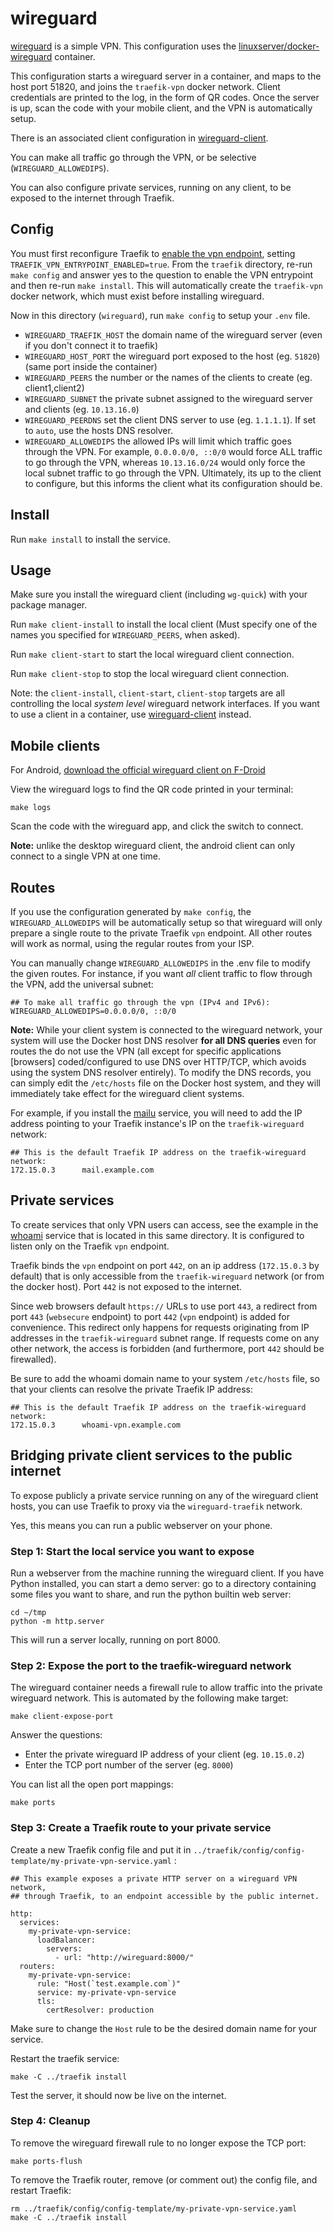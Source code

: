 # wireguard

[wireguard](https://www.wireguard.com/) is a simple VPN. This configuration uses
the
[linuxserver/docker-wireguard](https://github.com/linuxserver/docker-wireguard)
container.

This configuration starts a wireguard server in a container, and maps
to the host port 51820, and joins the `traefik-vpn` docker network.
Client credentials are printed to the log, in the form of QR codes.
Once the server is up, scan the code with your mobile client, and the
VPN is automatically setup.

There is an associated client configuration in
[wireguard-client](../wireguard-client).

You can make all traffic go through the VPN, or be selective
(`WIREGUARD_ALLOWEDIPS`).

You can also configure private services, running on any client, to be exposed to
the internet through Traefik.

## Config

You must first reconfigure Traefik to [enable the vpn
endpoint](../traefik#vpn-endpoint), setting
`TRAEFIK_VPN_ENTRYPOINT_ENABLED=true`. From the `traefik` directory,
re-run `make config` and answer yes to the question to enable the VPN
entrypoint and then re-run `make install`. This will automatically
create the `traefik-vpn` docker network, which must exist before
installing wireguard.

Now in this directory (`wireguard`), run `make config` to setup your
`.env` file.

 * `WIREGUARD_TRAEFIK_HOST` the domain name of the wireguard server (even if you don't connect it to traefik)
 * `WIREGUARD_HOST_PORT` the wireguard port exposed to the host (eg. `51820`) (same port inside the container)
 * `WIREGUARD_PEERS` the number or the names of the clients to create (eg. client1,client2)
 * `WIREGUARD_SUBNET` the private subnet assigned to the wireguard server and clients (eg. `10.13.16.0`)
 * `WIREGUARD_PEERDNS` set the client DNS server to use (eg. `1.1.1.1`). If set
   to `auto`, use the hosts DNS resolver.
 * `WIREGUARD_ALLOWEDIPS` the allowed IPs will limit which traffic goes through
   the VPN. For example, `0.0.0.0/0, ::0/0` would force ALL traffic to go
   through the VPN, whereas `10.13.16.0/24` would only force the local subnet
   traffic to go through the VPN. Ultimately, its up to the client to configure,
   but this informs the client what its configuration should be.

## Install

Run `make install` to install the service.

## Usage

Make sure you install the wireguard client (including `wg-quick`) with your
package manager.

Run `make client-install` to install the local client (Must specify one of the
names you specified for `WIREGUARD_PEERS`, when asked).

Run `make client-start` to start the local wireguard client connection.

Run `make client-stop` to stop the local wireguard client connection.

Note: the `client-install`, `client-start`, `client-stop` targets are all
controlling the local *system level* wireguard network interfaces. If you want
to use a client in a container, use [wireguard-client](../wireguard-client)
instead.

## Mobile clients

For Android, [download the official wireguard client on
F-Droid](https://f-droid.org/en/packages/com.wireguard.android/)

View the wireguard logs to find the QR code printed in your terminal:

```
make logs
```

Scan the code with the wireguard app, and click the switch to connect.

**Note:** unlike the desktop wireguard client, the android client can only
connect to a single VPN at one time.

## Routes

If you use the configuration generated by `make config`, the
`WIREGUARD_ALLOWEDIPS` will be automatically setup so that wireguard will only
prepare a single route to the private Traefik `vpn` endpoint. All other routes
will work as normal, using the regular routes from your ISP.

You can manually change `WIREGUARD_ALLOWEDIPS` in the .env file to modify the
given routes. For instance, if you want *all* client traffic to flow through the
VPN, add the universal subnet:

```
## To make all traffic go through the vpn (IPv4 and IPv6):
WIREGUARD_ALLOWEDIPS=0.0.0.0/0, ::0/0
```

**Note:** While your client system is connected to the wireguard network, your
system will use the Docker host DNS resolver **for all DNS queries** even for
routes the do not use the VPN (all except for specific applications [browsers]
coded/configured to use DNS over HTTP/TCP, which avoids using the system DNS
resolver entirely). To modify the DNS records, you can simply edit the
`/etc/hosts` file on the Docker host system, and they will immediately take
effect for the wireguard client systems.

For example, if you install the [mailu](../mailu) service, you will need to add
the IP address pointing to your Traefik instance's IP on the `traefik-wireguard`
network:

```
## This is the default Traefik IP address on the traefik-wireguard network:
172.15.0.3      mail.example.com
```

## Private services

To create services that only VPN users can access, see the example in the
[whoami](whoami) service that is located in this same directory. It is
configured to listen only on the Traefik `vpn` endpoint.

Traefik binds the `vpn` endpoint on port `442`, on an ip address (`172.15.0.3`
by default) that is only accessible from the `traefik-wireguard` network (or
from the docker host). Port `442` is not exposed to the internet.

Since web browsers default `https://` URLs to use port `443`, a
redirect from port `443` (`websecure` endpoint) to port `442` (`vpn`
endpoint) is added for convenience. This redirect only happens for
requests originating from IP addresses in the `traefik-wireguard`
subnet range. If requests come on any other network, the access is
forbidden (and furthermore, port `442` should be firewalled).

Be sure to add the whoami domain name to your system `/etc/hosts` file, so that
your clients can resolve the private Traefik IP address:

```
## This is the default Traefik IP address on the traefik-wireguard network:
172.15.0.3      whoami-vpn.example.com
```

## Bridging private client services to the public internet

To expose publicly a private service running on any of the wireguard client
hosts, you can use Traefik to proxy via the `wireguard-traefik` network.

Yes, this means you can run a public webserver on your phone.

### Step 1: Start the local service you want to expose

Run a webserver from the machine running the wireguard client. If you have
Python installed, you can start a demo server: go to a directory containing some
files you want to share, and run the python builtin web server:

```
cd ~/tmp
python -m http.server
```

This will run a server locally, running on port 8000.

### Step 2: Expose the port to the traefik-wireguard network

The wireguard container needs a firewall rule to allow traffic into the private
wireguard network. This is automated by the following make target:

```
make client-expose-port
```

Answer the questions:
 * Enter the private wireguard IP address of your client (eg. `10.15.0.2`)
 * Enter the TCP port number of the server (eg. `8000`)
 
You can list all the open port mappings:

```
make ports
```

### Step 3: Create a Traefik route to your private service

Create a new Traefik config file and put it in
`../traefik/config/config-template/my-private-vpn-service.yaml` :


```
## This example exposes a private HTTP server on a wireguard VPN network,
## through Traefik, to an endpoint accessible by the public internet.

http:
  services:
    my-private-vpn-service:
      loadBalancer:
        servers:
          - url: "http://wireguard:8000/"
  routers:
    my-private-vpn-service:
      rule: "Host(`test.example.com`)"
      service: my-private-vpn-service
      tls:
        certResolver: production
```

Make sure to change the `Host` rule to be the desired domain name for your service.

Restart the traefik service:

```
make -C ../traefik install
```

Test the server, it should now be live on the internet.

### Step 4: Cleanup

To remove the wireguard firewall rule to no longer expose the TCP port:

```
make ports-flush
```

To remove the Traefik router, remove (or comment out) the config file, and
restart Traefik:

```
rm ../traefik/config/config-template/my-private-vpn-service.yaml
make -C ../traefik install
```
